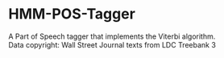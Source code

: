 # HMM-POS-Tagger

A Part of Speech tagger that implements the Viterbi algorithm.<br />
Data copyright: Wall Street Journal texts from LDC Treebank 3
